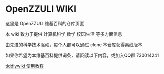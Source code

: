 # OpenZZULI WIKI

这里是 OpenZZULI 维基百科的仓库页面

本 wiki 致力于提供 计算机科学 数学 校园生活 等多方面信息

由先进的科学技术驱动，每个人都可以通过 clone 本仓库获得离线版本

如果你希望为本维基百科提供词条，请阅读以下内容，或加入QQ群 730014241

[tiddlywiki 使用教程](http://tw5-zh.tiddlyspot.com)

